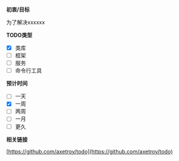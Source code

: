 **初衷/目标**

<!-- 要做这个的目的 -->

为了解决xxxxxx

**TODO类型**

- [x] 类库
- [ ] 框架
- [ ] 服务
- [ ] 命令行工具

**预计时间**

<!-- 计划要完成的时间 -->

- [ ] 一天
- [x] 一周
- [ ] 两周
- [ ] 一月
- [ ] 更久

**相关链接**

[https://github.com/axetroy/todo](https://github.com/axetroy/todo)
